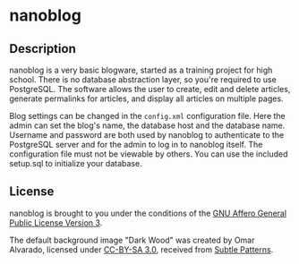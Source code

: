# nanoblog

## Description

nanoblog is a very basic blogware, started as a training project for high school. There is no database abstraction layer, so you're required to use PostgreSQL. The software allows the user to create, edit and delete articles, generate permalinks for articles, and display all articles on multiple pages.

Blog settings can be changed in the `config.xml` configuration file. Here the admin can set the blog's name, the database host and the database name. Username and password are both used by nanoblog to authenticate to the PostgreSQL server and for the admin to log in to nanoblog itself. The configuration file must not be viewable by others. You can use the included setup.sql to initialize your database.

## License

nanoblog is brought to you under the conditions of the [GNU Affero General Public License Version 3][1].

The default background image "Dark Wood" was created by Omar Alvarado, licensed under [CC-BY-SA 3.0][2], received from [Subtle Patterns][3].

[1]: http://www.gnu.org/licenses
[2]: http://creativecommons.org/licenses/by-sa/3.0/deed.en_US
[3]: http://subtlepatterns.com/dark-wood
